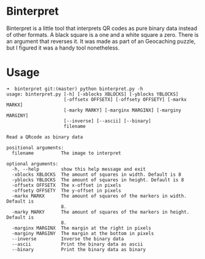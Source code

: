 Binterpret
=========

Binterpret is a little tool that interprets QR codes as pure binary data instead of other formats.
A black square is a one and a white square a zero. There is an argument that reverses it.
It was made as part of an Geocaching puzzle, but I figured it was a handy tool nonetheless.

Usage
======

```
➜  binterpret git:(master) python binterpret.py -h
usage: binterpret.py [-h] [-xblocks XBLOCKS] [-yblocks YBLOCKS]
                     [-offsetx OFFSETX] [-offsety OFFSETY] [-markx MARKX]
                     [-marky MARKY] [-marginx MARGINX] [-marginy MARGINY]
                     [--inverse] [--ascii] [--binary]
                     filename

Read a QRcode as binary data

positional arguments:
  filename          The image to interpret

optional arguments:
  -h, --help        show this help message and exit
  -xblocks XBLOCKS  The amount of squares in width. Default is 8
  -yblocks YBLOCKS  The amount of squares in height. Default is 8
  -offsetx OFFSETX  The x-offset in pixels
  -offsety OFFSETY  The y-offset in pixels
  -markx MARKX      The amount of squares of the markers in width. Default is
                    8.
  -marky MARKY      The amount of squares of the markers in height. Default is
                    8.
  -marginx MARGINX  The margin at the right in pixels
  -marginy MARGINY  The margin at the bottom in pixels
  --inverse         Inverse the binary data
  --ascii           Print the binary data as ascii
  --binary          Print the binary data as binary
```
